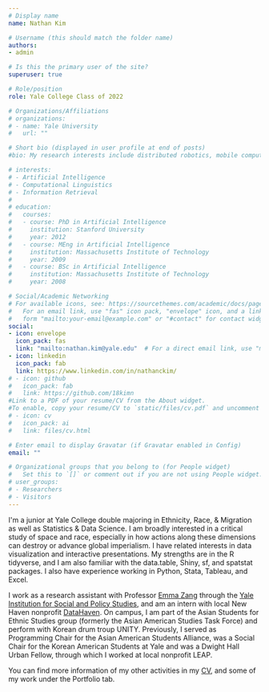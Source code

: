 ```yaml
---
# Display name
name: Nathan Kim

# Username (this should match the folder name)
authors:
- admin

# Is this the primary user of the site?
superuser: true

# Role/position
role: Yale College Class of 2022

# Organizations/Affiliations
# organizations:
# - name: Yale University
#   url: ""

# Short bio (displayed in user profile at end of posts)
#bio: My research interests include distributed robotics, mobile computing and programmable matter.

# interests:
# - Artificial Intelligence
# - Computational Linguistics
# - Information Retrieval
# 
# education:
#   courses:
#   - course: PhD in Artificial Intelligence
#     institution: Stanford University
#     year: 2012
#   - course: MEng in Artificial Intelligence
#     institution: Massachusetts Institute of Technology
#     year: 2009
#   - course: BSc in Artificial Intelligence
#     institution: Massachusetts Institute of Technology
#     year: 2008

# Social/Academic Networking
# For available icons, see: https://sourcethemes.com/academic/docs/page-builder/#icons
#   For an email link, use "fas" icon pack, "envelope" icon, and a link in the
#   form "mailto:your-email@example.com" or "#contact" for contact widget.
social:
- icon: envelope
  icon_pack: fas
  link: "mailto:nathan.kim@yale.edu"  # For a direct email link, use "mailto:test@example.org".
- icon: linkedin
  icon_pack: fab
  link: https://www.linkedin.com/in/nathanckim/
# - icon: github
#   icon_pack: fab
#   link: https://github.com/18kimn
#Link to a PDF of your resume/CV from the About widget.
#To enable, copy your resume/CV to `static/files/cv.pdf` and uncomment the lines below.
# - icon: cv
#   icon_pack: ai
#   link: files/cv.html

# Enter email to display Gravatar (if Gravatar enabled in Config)
email: ""

# Organizational groups that you belong to (for People widget)
#   Set this to `[]` or comment out if you are not using People widget.
# user_groups:
# - Researchers
# - Visitors
---
```


I'm a junior at Yale College double majoring in Ethnicity, Race, & Migration as well as Statistics & Data Science. I am broadly interested in a critical study of space and race, especially in how actions along these dimensions can destroy or advance global imperialism. I have related interests in data visualization and interactive presentations. My strengths are in the R tidyverse, and I am also familiar with the data.table, Shiny, sf, and spatstat packages. I also have experience working in Python, Stata, Tableau, and Excel. 

I work as a research assistant with Professor [Emma Zang](http://www.emmazang.net/) through the [Yale Institution for Social and Policy Studies](https://isps.yale.edu/), and am an intern with local New Haven nonprofit [DataHaven](https://www.ctdatahaven.org/). On campus, I am part of the Asian Students for Ethnic Studies group (formerly the Asian American Studies Task Force) and perform with Korean drum troup UNITY. Previously, I served as Programming Chair for the Asian American Students Alliance, was a Social Chair for the Korean American Students at Yale and was a Dwight Hall Urban Fellow, through which I worked at local nonprofit LEAP. 

You can find more information of my other activities in my [CV](files/cv.html), and some of my work under the Portfolio tab. 


